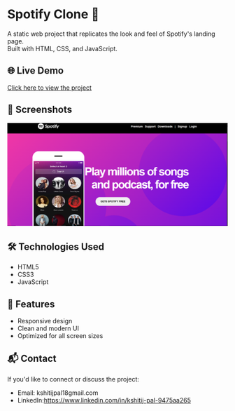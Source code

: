 # Spotify Clone 🎵

A static web project that replicates the look and feel of Spotify's landing page.  
Built with HTML, CSS, and JavaScript.

## 🌐 Live Demo
[Click here to view the project](https://kshitij-pal99.github.io/Staticwebsites/)

## 📸 Screenshots
![Screenshot](assets/spot.png)

## 🛠️ Technologies Used
- HTML5
- CSS3
- JavaScript

## 🚀 Features
- Responsive design
- Clean and modern UI
- Optimized for all screen sizes

## 📬 Contact
If you'd like to connect or discuss the project:
- Email: kshitijpal18gmail.com
- LinkedIn:https://www.linkedin.com/in/kshitij-pal-9475aa265
